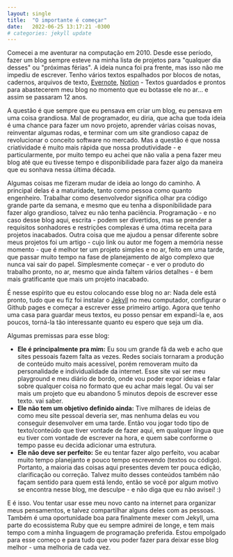 ```yaml
---
layout: single
title:  "O importante é começar"
date:   2022-06-25 13:17:21 -0300
# categories: jekyll update
---
```

Comecei a me aventurar na computação em 2010. Desde esse período, fazer um blog sempre esteve na minha lista de projetos para "qualquer dia desses" ou "próximas férias". A ideia nunca foi pra frente, mas isso não me impediu de escrever. Tenho vários textos espalhados por blocos de notas, cadernos, arquivos de texto, [Evernote](https://evernote.com), [Notion](notion.so/) - Textos guardados e prontos para abastecerem meu blog no momento que eu botasse ele no ar... e assim se passaram 12 anos.

A questão é que sempre que eu pensava em criar um blog, eu pensava em uma coisa grandiosa. Mal de programador, eu diria, que acha que toda ideia é uma chance para fazer um novo projeto, aprender várias coisas novas, reinventar algumas rodas, e terminar com um site grandioso capaz de revolucionar o conceito software no mercado. Mas a questão é que nossa criatividade é muito mais rápida que nossa produtividade - e particularmente, por muito tempo eu achei que não valia a pena fazer meu blog até que eu tivesse tempo e disponibilidade para fazer algo da maneira que eu sonhava nessa última década.

Algumas coisas me fizeram mudar de ideia ao longo do caminho. A principal delas é a maturidade, tanto como pessoa como quanto engenheiro. Trabalhar como desenvolvedor significa olhar pra código grande parte da semana, e mesmo que eu tenha a disponibilidade para fazer algo grandioso, talvez eu não tenha paciência. Programação - e no caso desse blog aqui, escrita - podem ser divertidos, mas se prender a requisitos sonhadores e restrições complexas é uma ótima receita para projetos inacabados. Outra coisa que me ajudou a pensar diferente sobre meus projetos foi um artigo - cujo link ou autor me fogem a memória nesse momento - que é melhor ter um projeto simples e no ar, feito em uma tarde, que passar muito tempo na fase de planejamento de algo complexo que nunca vai sair do papel. Simplesmente começar - e ver o produto do trabalho pronto, no ar, mesmo que ainda faltem vários detalhes - é bem mais gratificante que mais um projeto inacabado.

É nesse espírito que eu estou colocando esse blog no ar: Nada dele está pronto, tudo que eu fiz foi instalar o [Jekyll](https://jekyllrb.com/) no meu computador, configurar o Github pages e começar a escrever esse primeiro artigo. Agora que tenho uma casa para guardar meus textos, eu posso pensar em expandí-la e, aos poucos, torná-la tão interessante quanto eu espero que seja um dia.

 Algumas premissas para esse blog:

- **Ele é principalmente pra mim:** Eu sou um grande fã da web e acho que sites pessoais fazem falta as vezes. Redes sociais tornaram a produção de conteúdo muito mais acessível, porém removeram muito da personalidade e individualidade da internet. Esse site vai ser meu playground e meu diário de bordo, onde vou poder expor ideias e falar sobre qualquer coisa no formato que eu achar mais legal. Ou vai ser mais um projeto que eu abandono 5 minutos depois de escrever esse texto. vai saber.
- **Ele não tem um objetivo definido ainda:** Tive milhares de ideias de como meu site pessoal deveria ser, mas nenhuma delas eu vou conseguir desenvolver em uma tarde. Então vou jogar todo tipo de texto/conteúdo que tiver vontade de fazer aqui, em qualquer língua que eu tiver com vontade de escrever na hora, e quem sabe conforme o tempo passe eu decida adicionar uma estrutura.
- **Ele não deve ser perfeito:** Se eu tentar fazer algo perfeito, vou acabar muito tempo planejanto e pouco tempo escrevendo (textos ou código). Portanto, a maioria das coisas aqui presentes devem ter pouca edição, clarificação ou correção. Talvez muito desses conteúdos também não façam sentido para quem está lendo, então se você por algum motivo se encontra nesse blog, me desculpe - e não diga que eu não avisei! :)

E é isso. Vou tentar usar esse meu novo canto na internet para organizar meus pensamentos, e talvez compartilhar alguns deles com as pessoas. Também é uma oportunidade boa para finalmente mexer com Jekyll, uma parte do ecossistema Ruby que eu sempre admirei de longe, e tem mais tempo com a minha linguagem de programação preferida. Estou empolgado para esse começo e para tudo que vou poder fazer para deixar esse blog melhor - uma melhoria de cada vez.
